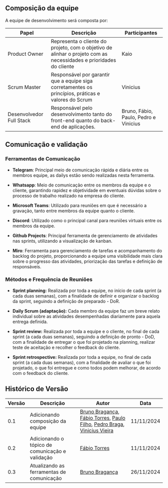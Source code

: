 ## Composição da equipe

A equipe de desenvolvimento será composta por:

| **Papel**                | **Descrição**                                                                                                     | **Participantes**                     |
| ------------------------ | ----------------------------------------------------------------------------------------------------------------- | ------------------------------------- |
| Product Owner            | Representa o cliente do projeto, com o objetivo de alinhar o projeto com as necessidades e prioridades do cliente | Kaio                                  |
| Scrum Master             | Responsável por garantir que a equipe siga corretamentes os princípios, práticas e valores do Scrum               | Vinicius                              |
| Desenvolvedor Full Stack | Responsável pelo desenvolvimento tanto do front-end quanto do back-end de aplicações.                             | Bruno, Fábio, Paulo, Pedro e Vinicius |

## Comunicação e validação

### Ferramentas de Comunicação

- **Telegram**: Principal meio de comunicação rápida e diária entre os membros equipe, as dailys estão sendo realizadas nesta ferramenta.

- **Whatsapp**: Meio de comunicação entre os membros da equipe e o cliente, garantindo rapidez e objetividade em eventuais dúvidas sobre o processo de trabalho realizado na empresa do cliente.

- **Microsoft Teams**:  Utilizado para reuniões em que é necessário a gravação, tanto entre membros da equipe quanto o cliente.

- **Discord**: Utilizado como o principal canal para reuniões virtuais entre os membros da equipe.

- **Github Projects**: Principal ferramenta de gerenciamento de atividades nas sprints, utilizando a visualização de kanban.

- **Miro**:  Ferramenta para gerenciamento de tarefas e acompanhamento do backlog do projeto, proporcionando a equipe uma visibilidade mais clara sobre o progresso das atividades, priorização das tarefas e definição de responsáveis.

### Métodos e Frequência de Reuniões

- **Sprint planning:** Realizada por toda a equipe, no início de cada sprint (a  cada duas semanas), com a finalidade de definir e organizar o backlog da sprint, seguindo a definição de preparado - DoR.

- **Daily Scrum (adaptação):** Cada membro da equipe faz um breve relato individual sobre as atividades desempenhadas diariamente para aquela entrega definida.

- **Sprint review:** Realizada por toda a equipe e o cliente, no final de cada sprint (a  cada duas semanas), seguindo a definição de pronto - DoD, com a finalidade de entregar o que foi projetado na planning, realizar teste de aceitação e recolher o feedback do cliente.

- **Sprint retrospective:** Realizada por toda a equipe, no final de cada sprint (a  cada duas semanas), com a finalidade de avaliar o que foi projetado, o que foi entregue e como todos podem melhorar, de acordo com o feedback do cliente.

## Histórico de Versão

<center>

| Versão | Descrição                                       | Autor                                                                                                                                                                                                                                           | Data       |
| ------ | ----------------------------------------------- | ----------------------------------------------------------------------------------------------------------------------------------------------------------------------------------------------------------------------------------------------- | ---------- |
| 0.1    | Adicionando composição da equipe                | [Bruno Bragança](http://github.com/BrunoBReis), [Fábio Torres](http://github.com/fabioaletorres), [Paulo Filho](http://github.com/PauloFilho2), [Pedro Braga](http://github.com/Stain19), [Vinicius Vieira](http://github.com/viniciusvieira00) | 11/11/2024 |
| 0.2    | Adicionando o tópico de comunicação e validação | [Fábio Torres](http://github.com/fabioaletorres)                                                                                                                                                                                                | 11/11/2024 |
| 0.3    | Atualizando as ferramentas de comunicação       | [Bruno Bragança](http://github.com/BrunoBReis)                                                                                                                                                                                                  | 26/11/2024 |

</center>